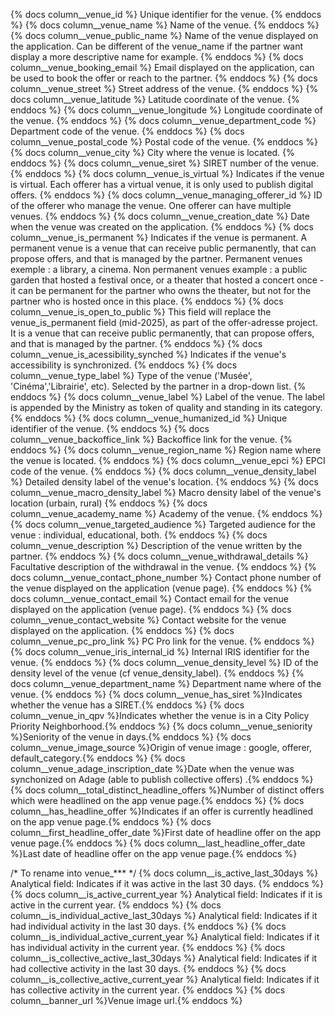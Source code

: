 {% docs column__venue_id %} Unique identifier for the venue. {% enddocs %}
{% docs column__venue_name %} Name of the venue. {% enddocs %}
{% docs column__venue_public_name %} Name of the venue displayed on the application. Can be different of the venue_name if the partner want display a more descriptive name for example. {% enddocs %}
{% docs column__venue_booking_email %} Email displayed on the application, can be used to book the offer or reach to the partner. {% enddocs %}
{% docs column__venue_street %} Street address of the venue. {% enddocs %}
{% docs column__venue_latitude %} Latitude coordinate of the venue. {% enddocs %}
{% docs column__venue_longitude %} Longitude coordinate of the venue. {% enddocs %}
{% docs column__venue_department_code %} Department code of the venue. {% enddocs %}
{% docs column__venue_postal_code %} Postal code of the venue. {% enddocs %}
{% docs column__venue_city %} City where the venue is located. {% enddocs %}
{% docs column__venue_siret %} SIRET number of the venue. {% enddocs %}
{% docs column__venue_is_virtual %} Indicates if the venue is virtual. Each offerer has a virtual venue, it is only used to publish digital offers. {% enddocs %}
{% docs column__venue_managing_offerer_id %} ID of the offerer who manage the venue. One offerer can have multiple venues. {% enddocs %}
{% docs column__venue_creation_date %} Date when the venue was created on the application. {% enddocs %}
{% docs column__venue_is_permanent %} Indicates if the venue is permanent. A permanent venue is a venue that can receive public permanently, that can propose offers, and that is managed by the partner. Permanent venues exemple : a library, a cinema. Non permanent venues example : a public garden that hosted a festival once, or a theater that hosted a concert once - it can be permanent for the partner who owns the theater, but not for the partner who is hosted once in this place. {% enddocs %}
{% docs column__venue_is_open_to_public %} This field will replace the venue_is_permanent field (mid-2025), as part of the offer-adresse project. It is a venue that can receive public permanently, that can propose offers, and that is managed by the partner. {% enddocs %}
{% docs column__venue_is_acessibility_synched %} Indicates if the venue's accessibility is synchronized. {% enddocs %}
{% docs column__venue_type_label %} Type of the venue ('Musée', 'Cinéma','Librairie', etc). Selected by the partner in a drop-down list. {% enddocs %}
{% docs column__venue_label %} Label of the venue. The label is appended by the Ministry as token of quality and standing in its category. {% enddocs %}
{% docs column__venue_humanized_id %} Unique identifier of the venue. {% enddocs %}
{% docs column__venue_backoffice_link %} Backoffice link for the venue. {% enddocs %}
{% docs column__venue_region_name %} Region name where the venue is located. {% enddocs %}
{% docs column__venue_epci %} EPCI code of the venue. {% enddocs %}
{% docs column__venue_density_label %} Detailed density label of the venue's location. {% enddocs %}
{% docs column__venue_macro_density_label %} Macro density label of the venue's location (urbain, rural) {% enddocs %}
{% docs column__venue_academy_name %} Academy of the venue. {% enddocs %}
{% docs column__venue_targeted_audience %} Targeted audience for the venue : individual, educational, both.  {% enddocs %}
{% docs column__venue_description %} Description of the venue written by the partner. {% enddocs %}
{% docs column__venue_withdrawal_details %} Facultative description of the withdrawal in the venue. {% enddocs %}
{% docs column__venue_contact_phone_number %} Contact phone number of the venue displayed on the application (venue page). {% enddocs %}
{% docs column__venue_contact_email %} Contact email for the venue displayed on the application (venue page). {% enddocs %}
{% docs column__venue_contact_website %} Contact website for the venue displayed on the application. {% enddocs %}
{% docs column__venue_pc_pro_link %} PC Pro link for the venue. {% enddocs %}
{% docs column__venue_iris_internal_id %} Internal IRIS identifier for the venue. {% enddocs %}
{% docs column__venue_density_level %} ID of the density level of the venue (cf venue_density_label). {% enddocs %}
{% docs column__venue_department_name %} Department name where of the venue. {% enddocs %}
{% docs column__venue_has_siret %}Indicates whether the venue has a SIRET.{% enddocs %}
{% docs column__venue_in_qpv %}Indicates whether the venue is in a City Policy Priority Neighborhood.{% enddocs %}
{% docs column__venue_seniority %}Seniority of the venue in days.{% enddocs %}
{% docs column__venue_image_source %}Origin of venue image : google, offerer, default_category.{% enddocs %}
{% docs column__venue_adage_inscription_date %}Date when the venue was synchonized on Adage (able to publish collective offers) .{% enddocs %}
{% docs column__total_distinct_headline_offers %}Number of distinct offers which were headlined on the app venue page.{% enddocs %}
{% docs column__has_headline_offer %}Indicates if an offer is currently headlined on the app venue page.{% enddocs %}
{% docs column__first_headline_offer_date %}First date of headline offer on the app venue page.{% enddocs %}
{% docs column__last_headline_offer_date %}Last date of headline offer on the app venue page.{% enddocs %}

/* To rename into venue_*** */
{% docs column__is_active_last_30days %} Analytical field: Indicates if it was active in the last 30 days. {% enddocs %}
{% docs column__is_active_current_year %} Analytical field: Indicates if it is active in the current year. {% enddocs %}
{% docs column__is_individual_active_last_30days %} Analytical field: Indicates if it had individual activity in the last 30 days. {% enddocs %}
{% docs column__is_individual_active_current_year %} Analytical field: Indicates if it has individual activity in the current year. {% enddocs %}
{% docs column__is_collective_active_last_30days %} Analytical field: Indicates if it had collective activity in the last 30 days. {% enddocs %}
{% docs column__is_collective_active_current_year %} Analytical field: Indicates if it has collective activity in the current year. {% enddocs %}
{% docs column__banner_url %}Venue image url.{% enddocs %}
